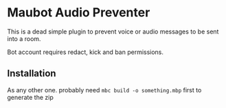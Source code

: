 # Maubot Audio Preventer

This is a dead simple plugin to prevent voice or audio messages to be sent into a room.

Bot account requires redact, kick and ban permissions.

## Installation

As any other one. probably need `mbc build -o something.mbp` first to generate the zip